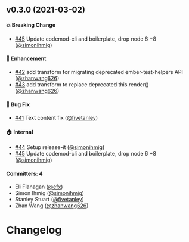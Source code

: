 ## v0.3.0 (2021-03-02)

#### :boom: Breaking Change
* [#45](https://github.com/ember-codemods/ember-test-helpers-codemod/pull/45) Update codemod-cli and boilerplate, drop node 6 +8 ([@simonihmig](https://github.com/simonihmig))

#### :rocket: Enhancement
* [#42](https://github.com/ember-codemods/ember-test-helpers-codemod/pull/42) add transform for migrating deprecated ember-test-helpers API ([@zhanwang626](https://github.com/zhanwang626))
* [#43](https://github.com/ember-codemods/ember-test-helpers-codemod/pull/43) add transform to replace deprecated this.render() ([@zhanwang626](https://github.com/zhanwang626))

#### :bug: Bug Fix
* [#41](https://github.com/ember-codemods/ember-test-helpers-codemod/pull/41) Text content fix ([@fivetanley](https://github.com/fivetanley))

#### :house: Internal
* [#44](https://github.com/ember-codemods/ember-test-helpers-codemod/pull/44) Setup release-it ([@simonihmig](https://github.com/simonihmig))
* [#45](https://github.com/ember-codemods/ember-test-helpers-codemod/pull/45) Update codemod-cli and boilerplate, drop node 6 +8 ([@simonihmig](https://github.com/simonihmig))

#### Committers: 4
- Eli Flanagan ([@efx](https://github.com/efx))
- Simon Ihmig ([@simonihmig](https://github.com/simonihmig))
- Stanley Stuart ([@fivetanley](https://github.com/fivetanley))
- Zhan Wang ([@zhanwang626](https://github.com/zhanwang626))

# Changelog
